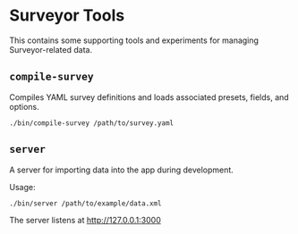   # Surveyor Tools

This contains some supporting tools and experiments for managing
Surveyor-related data.

## `compile-survey`

Compiles YAML survey definitions and loads associated presets, fields, and
options.

```
./bin/compile-survey /path/to/survey.yaml
```

## `server`

A server for importing data into the app during development.

Usage:

```
./bin/server /path/to/example/data.xml
```

The server listens at http://127.0.0.1:3000
